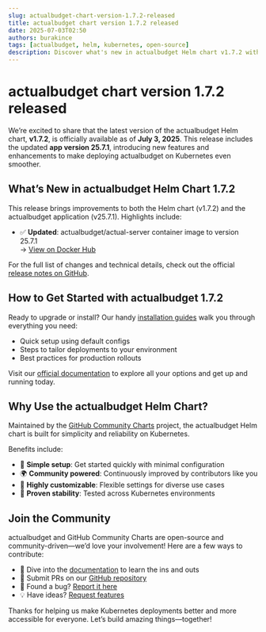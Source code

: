 ```yaml
---
slug: actualbudget-chart-version-1.7.2-released
title: actualbudget chart version 1.7.2 released
date: 2025-07-03T02:50
authors: burakince
tags: [actualbudget, helm, kubernetes, open-source]
description: Discover what's new in actualbudget Helm chart v1.7.2 with app version 25.7.1, featuring updates and improvements from the open-source community.
---
```


# actualbudget chart version 1.7.2 released

We’re excited to share that the latest version of the actualbudget Helm chart, **v1.7.2**, is officially available as of **July 3, 2025**. This release includes the updated **app version 25.7.1**, introducing new features and enhancements to make deploying actualbudget on Kubernetes even smoother.

## What’s New in actualbudget Helm Chart 1.7.2

This release brings improvements to both the Helm chart (v1.7.2) and the actualbudget application (v25.7.1). Highlights include:

- ✅ **Updated**: actualbudget/actual-server container image to version 25.7.1  
  → [View on Docker Hub](https://hub.docker.com/r/actualbudget/actual-server)

For the full list of changes and technical details, check out the official [release notes on GitHub](https://github.com/community-charts/helm-charts/releases/tag/actualbudget-1.7.2).

<!-- truncate -->

## How to Get Started with actualbudget 1.7.2

Ready to upgrade or install? Our handy [installation guides](https://community-charts.github.io/docs/category/actualbudget) walk you through everything you need:

- Quick setup using default configs  
- Steps to tailor deployments to your environment  
- Best practices for production rollouts

Visit our [official documentation](https://community-charts.github.io/docs/category/actualbudget) to explore all your options and get up and running today.

## Why Use the actualbudget Helm Chart?

Maintained by the [GitHub Community Charts](https://github.com/community-charts/helm-charts) project, the actualbudget Helm chart is built for simplicity and reliability on Kubernetes.

Benefits include:

- 🎯 **Simple setup**: Get started quickly with minimal configuration  
- 🌍 **Community powered**: Continuously improved by contributors like you  
- 🔧 **Highly customizable**: Flexible settings for diverse use cases  
- 🧪 **Proven stability**: Tested across Kubernetes environments  

## Join the Community

actualbudget and GitHub Community Charts are open-source and community-driven—we’d love your involvement! Here are a few ways to contribute:

- 📘 Dive into the [documentation](https://community-charts.github.io/docs/category/actualbudget) to learn the ins and outs  
- 🔧 Submit PRs on our [GitHub repository](https://github.com/community-charts/helm-charts)  
- 🐞 Found a bug? [Report it here](https://github.com/community-charts/helm-charts/issues)  
- 💡 Have ideas? [Request features](https://github.com/community-charts/helm-charts/issues/new)

Thanks for helping us make Kubernetes deployments better and more accessible for everyone. Let’s build amazing things—together!